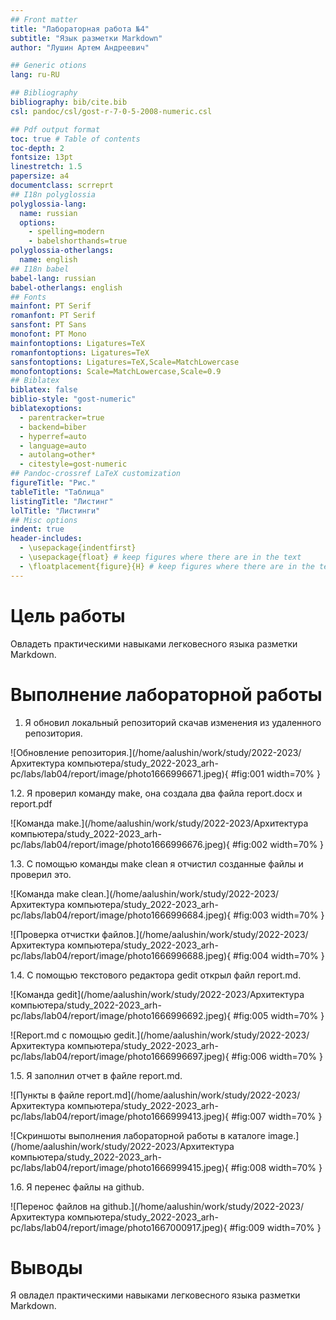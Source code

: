 ```yaml
---
## Front matter
title: "Лабораторная работа №4"
subtitle: "Язык разметки Markdown"
author: "Лушин Артем Андреевич"

## Generic otions
lang: ru-RU

## Bibliography
bibliography: bib/cite.bib
csl: pandoc/csl/gost-r-7-0-5-2008-numeric.csl

## Pdf output format
toc: true # Table of contents
toc-depth: 2
fontsize: 13pt
linestretch: 1.5
papersize: a4
documentclass: scrreprt
## I18n polyglossia
polyglossia-lang:
  name: russian
  options:
	- spelling=modern
	- babelshorthands=true
polyglossia-otherlangs:
  name: english
## I18n babel
babel-lang: russian
babel-otherlangs: english
## Fonts
mainfont: PT Serif
romanfont: PT Serif
sansfont: PT Sans
monofont: PT Mono
mainfontoptions: Ligatures=TeX
romanfontoptions: Ligatures=TeX
sansfontoptions: Ligatures=TeX,Scale=MatchLowercase
monofontoptions: Scale=MatchLowercase,Scale=0.9
## Biblatex
biblatex: false
biblio-style: "gost-numeric"
biblatexoptions:
  - parentracker=true
  - backend=biber
  - hyperref=auto
  - language=auto
  - autolang=other*
  - citestyle=gost-numeric
## Pandoc-crossref LaTeX customization
figureTitle: "Рис."
tableTitle: "Таблица"
listingTitle: "Листинг"
lolTitle: "Листинги"
## Misc options
indent: true
header-includes:
  - \usepackage{indentfirst}
  - \usepackage{float} # keep figures where there are in the text
  - \floatplacement{figure}{H} # keep figures where there are in the text
---
```


# Цель работы

Овладеть практическими навыками легковесного языка разметки Markdown.


# Выполнение лабораторной работы

1. Я обновил локальный репозиторий скачав изменения из удаленного репозитория. 

![Обновление репозитория.](/home/aalushin/work/study/2022-2023/Архитектура компьютера/study_2022-2023_arh-pc/labs/lab04/report/image/photo1666996671.jpeg){ #fig:001 width=70% }

1.2. Я проверил команду make, она создала два файла report.docx и report.pdf

![Команда make.](/home/aalushin/work/study/2022-2023/Архитектура компьютера/study_2022-2023_arh-pc/labs/lab04/report/image/photo1666996676.jpeg){ #fig:002 width=70% }

1.3. C помощью команды make clean я отчистил созданные файлы и проверил это.

![Команда make clean.](/home/aalushin/work/study/2022-2023/Архитектура компьютера/study_2022-2023_arh-pc/labs/lab04/report/image/photo1666996684.jpeg){ #fig:003 width=70% }

![Проверка отчистки файлов.](/home/aalushin/work/study/2022-2023/Архитектура компьютера/study_2022-2023_arh-pc/labs/lab04/report/image/photo1666996688.jpeg){ #fig:004 width=70% }

1.4. С помощью текстового редактора gedit открыл файл report.md.

![Команда gedit](/home/aalushin/work/study/2022-2023/Архитектура компьютера/study_2022-2023_arh-pc/labs/lab04/report/image/photo1666996692.jpeg){ #fig:005 width=70% }

![Report.md с помощью gedit.](/home/aalushin/work/study/2022-2023/Архитектура компьютера/study_2022-2023_arh-pc/labs/lab04/report/image/photo1666996697.jpeg){ #fig:006 width=70% }

1.5. Я заполнил отчет в файле report.md.

![Пункты в файле report.md](/home/aalushin/work/study/2022-2023/Архитектура компьютера/study_2022-2023_arh-pc/labs/lab04/report/image/photo1666999413.jpeg){ #fig:007 width=70% }

![Скриншоты выполнения лабораторной работы в каталоге image.](/home/aalushin/work/study/2022-2023/Архитектура компьютера/study_2022-2023_arh-pc/labs/lab04/report/image/photo1666999415.jpeg){ #fig:008 width=70% }

1.6. Я перенес файлы на github.

![Перенос файлов на github.](/home/aalushin/work/study/2022-2023/Архитектура компьютера/study_2022-2023_arh-pc/labs/lab04/report/image/photo1667000917.jpeg){ #fig:009 width=70% }


# Выводы

Я овладел практическими навыками легковесного языка разметки Markdown.


